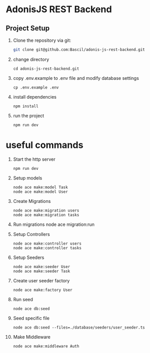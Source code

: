 # AdonisJS REST Backend

## Project Setup

1. Clone the repository via git:

   ```bash
   git clone git@github.com:Bascil/adonis-js-rest-backend.git

   ```

2. change directory

   ```
   cd adonis-js-rest-backend.git
   ```

3. copy .env.example to .env file and modify database settings

   ```
   cp .env.example .env
   ```

4. install dependencies

   ```
   npm install
   ```

5. run the project
   ```
   npm run dev
   ```

# useful commands

1. Start the http server

   ```
   npm run dev
   ```

2. Setup models

   ```
   node ace make:model Task
   node ace make:model User
   ```

3. Create Migrations

   ```
   node ace make:migration users
   node ace make:migration tasks
   ```

4. Run migrations
   node ace migration:run

5. Setup Controllers
   ```
   node ace make:controller users
   node ace make:controller tasks
   ```
6. Setup Seeders

   ```
   node ace make:seeder User
   node ace make:seeder Task

   ```

7. Create user seeder factory

   ```
   node ace make:factory User
   ```

8. Run seed

   ```
   node ace db:seed
   ```

9. Seed specific file

   ```
   node ace db:seed --files=./database/seeders/user_seeder.ts
   ```

10. Make Middleware
    ```
    node ace make:middleware Auth
    ```
